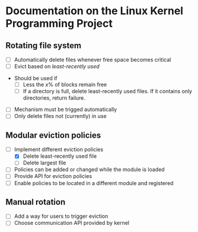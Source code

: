 # Documentation on the Linux Kernel Programming Project


## Rotating file system
- [ ] Automatically delete files whenever free space becomes critical
- [ ] Evict based on *least-recently used*
- Should be used if
    - [ ] Less the $x$% of blocks remain free
    - [ ] If a directory is full, delete least-recently used files. If it contains only directories, return failure.
- [ ] Mechanism must be trigged automatically
- [ ] Only delete files not (currently) in use

## Modular eviction policies
- [ ] Implement different eviction policies
    - [x] Delete least-recently used file
    - [ ] Delete largest file
- [ ] Policies can be added or changed while the module is loaded
- [ ] Provide API for eviction policies
- [ ] Enable policies to be located in a different module and registered

## Manual rotation
- [ ] Add a way for users to trigger eviction
- [ ] Choose communication API provided by kernel